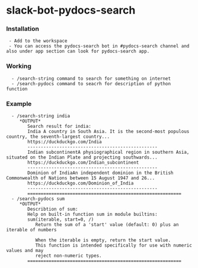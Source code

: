 # slack-bot-pydocs-search
###  Installation
     - Add to the workspace
     - You can access the pydocs-search bot in #pydocs-search channel and also under app section can look for pydocs-search app.
### Working
      - /search-string command to search for something on internet
      - /search-pydocs command to seacrh for description of python function
### Example
      - /search-string india 
         *OUTPUT*
            Search result for india:
            India A country in South Asia. It is the second-most populous country, the seventh-largest country...
            https://duckduckgo.com/India
            -------------------------------------------------
            Indian subcontinentA physiographical region in southern Asia, situated on the Indian Plate and projecting southwards...
            https://duckduckgo.com/Indian_subcontinent
            -------------------------------------------------
            Dominion of IndiaAn independent dominion in the British Commonwealth of Nations between 15 August 1947 and 26...
            https://duckduckgo.com/Dominion_of_India
            -------------------------------------------------
            ==========================================================
      - /search-pydocs sum
         *OUTPUT*
            Describtion of sum:
            Help on built-in function sum in module builtins:
            sum(iterable, start=0, /)
               Return the sum of a 'start' value (default: 0) plus an iterable of numbers

               When the iterable is empty, return the start value.
               This function is intended specifically for use with numeric values and may
               reject non-numeric types.
            ==========================================================
      
